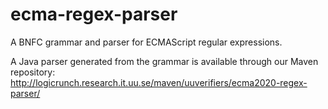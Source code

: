 # ecma-regex-parser
A BNFC grammar and parser for ECMAScript regular expressions.

A Java parser generated from the grammar is available through our Maven repository:
http://logicrunch.research.it.uu.se/maven/uuverifiers/ecma2020-regex-parser/
